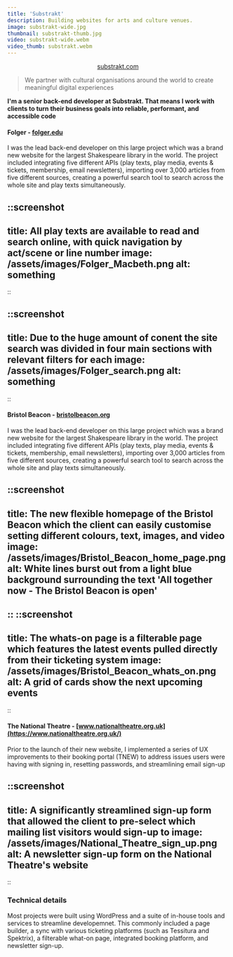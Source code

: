 ```yaml
---
title: 'Substrakt'
description: Building websites for arts and culture venues.
image: substrakt-wide.jpg
thumbnail: substrakt-thumb.jpg
video: substrakt-wide.webm
video_thumb: substrakt.webm
---
```


<p style="text-align:center;"><a class="button" href="https://substrakt.com/">substrakt.com</a></p>

> We partner with cultural organisations around the world to create meaningful digital experiences

**I'm a senior back-end developer at Substrakt. That means I work with clients to turn their business goals into reliable, performant, and accessible code**


#### Folger - [folger.edu](https://folger.edu/)

I was the lead back-end developer on this large project which was a brand new website for the largest Shakespeare library in the world. The project included integrating five different APIs (play texts, play media, events & tickets, membership, email newsletters), importing over 3,000 articles from five different sources, creating a powerful search tool to search across the whole site and play texts simultaneously.

::screenshot
---
title: All play texts are available to read and search online, with quick navigation by act/scene or line number
image: /assets/images/Folger_Macbeth.png
alt: something
---
::

::screenshot
---
title: Due to the huge amount of conent the site search was divided in four main sections with relevant filters for each
image: /assets/images/Folger_search.png
alt: something
---
::

#### Bristol Beacon - [bristolbeacon.org](https://bristolbeacon.org/)

I was the lead back-end developer on this large project which was a brand new website for the largest Shakespeare library in the world. The project included integrating five different APIs (play texts, play media, events & tickets, membership, email newsletters), importing over 3,000 articles from five different sources, creating a powerful search tool to search across the whole site and play texts simultaneously.

::screenshot
---
title: The new flexible homepage of the Bristol Beacon which the client can easily customise setting different colours, text, images, and video
image: /assets/images/Bristol_Beacon_home_page.png
alt: White lines burst out from a light blue background surrounding the text 'All together now - The Bristol Beacon is open'
---
::
::screenshot
---
title: The whats-on page is a filterable page which features the latest events pulled directly from their ticketing system
image: /assets/images/Bristol_Beacon_whats_on.png
alt: A grid of cards show the next upcoming events
---
::

#### The National Theatre - [www.nationaltheatre.org.uk](https://www.nationaltheatre.org.uk/)

Prior to the launch of their new website, I implemented a series of UX improvements to their booking portal (TNEW) to address issues users were having with signing in, resetting passwords, and streamlining email sign-up

::screenshot
---
title: A significantly streamlined sign-up form that allowed the client to pre-select which mailing list visitors would sign-up to
image: /assets/images/National_Theatre_sign_up.png
alt: A newsletter sign-up form on the National Theatre's website
---
::


### Technical details

Most projects were built using WordPress and a suite of in-house tools and services to streamline developemnet. This commonly included a page builder, a sync with various ticketing platforms (such as Tessitura and Spektrix), a filterable what-on page, integrated booking platform, and newsletter sign-up.